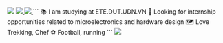 
<img src="https://readme-typing-svg.herokuapp.com/?font=Righteous&size=35&center=true&vCenter=true&width=1000&height=70&duration=3000&lines=Hi+There!+👋;+I'm+Ba+Thanh;Hardware+Engineering;" />

<a href="https://drive.google.com/drive/folders/16SKT1RGw4aA7DBIhNqv73GJ5IANRuQse" target="_blank">
     <img src="https://img.shields.io/badge/Research with me -808080?style=for-the-badge&logoColor=white" target="_blank" />
</a>

<a href="https://drive.google.com/drive/folders/1smQaw4DKGni0t3p_JQrvk1aibW-mN8e7" target="_blank">
     <img src="https://img.shields.io/badge/Certificate -808080?style=for-the-badge&logoColor=white" target="_blank" />
</a>
```
📚 I am studying at ETE.DUT.UDN.VN
🔧 Looking for internship opportunities related to microelectronics and hardware design
🗺 Love Trekking, Chef 
️⚽ Football, running
```
<a href="https://beacons.ai/bathanh0309" target="_blank">
     <img src="https://img.shields.io/badge/The days of failure -808080?style=for-the-badge&logoColor=white" target="_blank" />

